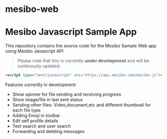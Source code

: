 # mesibo-web

# Mesibo Javascript Sample App
This repository contains the source code for the Mesibo Sample Web app using Mesibo Javascript API

> Please note that this is currently **under development** and will be continously updated. 

```html
<script type="text/javascript" src="https://api.mesibo.com/mesibo.js"></script>
```
Features currently in development:
- Show spinner for file sending and receiving progress
- Show image/file in last sent status
- Sending other files: Video,document,etc and different thumbnail for each file type
- Adding Emoji in toolbar
- Edit self profile details
- Text search and user search
- Forwarding and deleting messages
 

